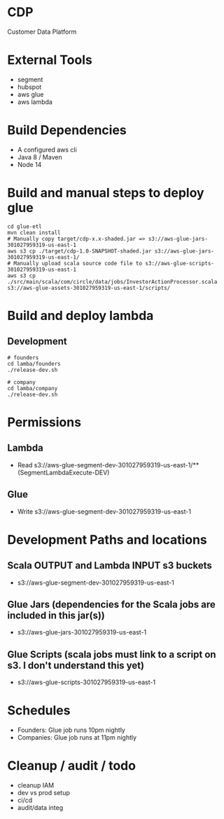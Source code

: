 # CDP
Customer Data Platform

# External Tools
* segment
* hubspot
* aws glue
* aws lambda

# Build Dependencies
* A configured aws cli
* Java 8 / Maven
* Node 14


# Build and manual steps to deploy glue
```
cd glue-etl
mvn clean install
# Manually copy target/cdp-x.x-shaded.jar => s3://aws-glue-jars-301027959319-us-east-1
aws s3 cp ./target/cdp-1.0-SNAPSHOT-shaded.jar s3://aws-glue-jars-301027959319-us-east-1/ 
# Manually upload scala source code file to s3://aws-glue-scripts-301027959319-us-east-1
aws s3 cp ./src/main/scala/com/circle/data/jobs/InvestorActionProcessor.scala s3://aws-glue-assets-301027959319-us-east-1/scripts/
```

# Build and deploy lambda
## Development
```
# founders
cd lamba/founders
./release-dev.sh

# company
cd lamba/company
./release-dev.sh
```

# Permissions
## Lambda
* Read s3://aws-glue-segment-dev-301027959319-us-east-1/** (SegmentLambdaExecute-DEV)

## Glue
* Write s3://aws-glue-segment-dev-301027959319-us-east-1

# Development Paths and locations
## Scala OUTPUT and Lambda INPUT s3 buckets
* s3://aws-glue-segment-dev-301027959319-us-east-1

## Glue Jars (dependencies for the Scala jobs are included in this jar(s))
* s3://aws-glue-jars-301027959319-us-east-1

## Glue Scripts (scala jobs must link to a script on s3. I don't understand this yet)
* s3://aws-glue-scripts-301027959319-us-east-1

# Schedules
* Founders: Glue job runs 10pm nightly
* Companies: Glue job runs at 11pm nightly

# Cleanup / audit / todo
* cleanup IAM
* dev vs prod setup
* ci/cd
* audit/data integ
